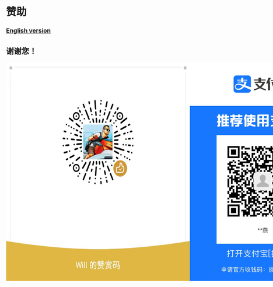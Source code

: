 # 赞助
### [English version](index.md)

## 谢谢您！
<div style="display: flex; flex-direction: row;">
    <img src="weixinpay.jpg" width="600" height="600">
    <img src="Alipay.jpg" width="400" height="600">
</div>
